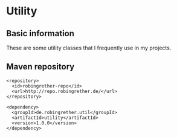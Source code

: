 # Utility

## Basic information
These are some utility classes that I frequently use in my projects.

## Maven repository
````
<repository>
  <id>robingrether-repo</id>
  <url>http://repo.robingrether.de/</url>
</repository>
````

````
<dependency>
  <groupId>de.robingrether.util</groupId>
  <artifactId>utility</artifactId>
  <version>1.0.0</version>
</dependency>
````